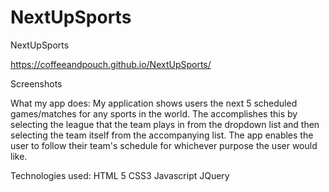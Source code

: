 # NextUpSports

NextUpSports

https://coffeeandpouch.github.io/NextUpSports/

Screenshots










What my app does:
My application shows users the next 5 scheduled games/matches for any sports in the world. The accomplishes this by selecting the league that the team plays in from the dropdown list and then selecting the team itself from the accompanying list. The app enables the user to follow their team's schedule for whichever purpose the user would like.

Technologies used:
HTML 5
CSS3
Javascript
JQuery


